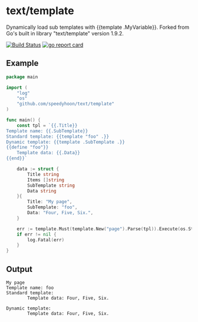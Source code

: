 # text/template
Dynamically load sub templates with {{template .MyVariable}}. Forked from Go's built in library "text/template" version 1.9.2.

[![Build Status](https://travis-ci.org/speedyhoon/text.svg?branch=master)](https://travis-ci.org/speedyhoon/text)
[![go report card](https://goreportcard.com/badge/github.com/speedyhoon/text)](https://goreportcard.com/report/github.com/speedyhoon/text)

## Example
```go
package main

import (
	"log"
	"os"
	"github.com/speedyhoon/text/template"
)

func main() {
	const tpl = `{{.Title}}
Template name: {{.SubTemplate}}
Standard template: {{template "foo" .}}
Dynamic template: {{template .SubTemplate .}}
{{define "foo"}}
	Template data: {{.Data}}
{{end}}`

	data := struct {
		Title string
		Items []string
		SubTemplate string
		Data string
	}{
		Title: "My page",
		SubTemplate: "foo",
		Data: "Four, Five, Six.",
	}

	err := template.Must(template.New("page").Parse(tpl)).Execute(os.Stdout, data)
	if err != nil {
		log.Fatal(err)
	}
}
```

## Output
```
My page
Template name: foo
Standard template:
        Template data: Four, Five, Six.

Dynamic template:
        Template data: Four, Five, Six.

```
